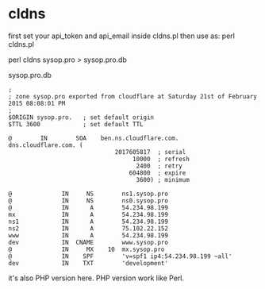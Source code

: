 # cldns

first set your api_token and api_email inside cldns.pl 
then use as: 
    perl cldns.pl <zone>

perl cldns sysop.pro > sysop.pro.db

sysop.pro.db
~~~~~~~~~~~~~~~~~~~~~~~~~~~~~~~~~~~~~~~~~~~~~~~~~~~~~~~~~~~~~~~~~~~~~~~~~~~
;
; zone sysop.pro exported from cloudflare at Saturday 21st of February 2015 08:08:01 PM
;
$ORIGIN sysop.pro.   ; set default origin
$TTL 3600            ; set default TTL

@        IN        SOA    ben.ns.cloudflare.com.    dns.cloudflare.com. (
                              2017605817  ; serial
                                   10000  ; refresh
                                    2400  ; retry
                                  604800  ; expire
                                    3600) ; minimum

@              IN     NS        ns1.sysop.pro
@              IN     NS        ns0.sysop.pro
@              IN      A        54.234.98.199
mx             IN      A        54.234.98.199
ns1            IN      A        54.234.98.199
ns2            IN      A        75.102.22.152
www            IN      A        54.234.98.199
dev            IN  CNAME        www.sysop.pro
@              IN     MX    10  mx.sysop.pro
@              IN    SPF        'v=spf1 ip4:54.234.98.199 ~all'
dev            IN    TXT        'development'
~~~~~~~~~~~~~~~~~~~~~~~~~~~~~~~~~~~~~~~~~~~~~~~~~~~~~~~~~~~~~~~~~~~~~~~~~~~

it's also PHP version here. PHP version work like Perl.
